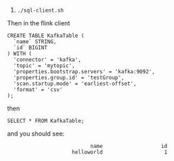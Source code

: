 1. `./sql-client.sh`

Then in the flink client

```
CREATE TABLE KafkaTable (
  `name` STRING,
  `id` BIGINT
) WITH (
  'connector' = 'kafka',
  'topic' = 'mytopic',
  'properties.bootstrap.servers' = 'kafka:9092',
  'properties.group.id' = 'testGroup',
  'scan.startup.mode' = 'earliest-offset',
  'format' = 'csv'
);
```

then

```
SELECT * FROM KafkaTable;
```

and you should see:
```
                           name                   id
                     helloworld                    1
```
